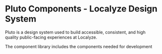 # Pluto Components - Localyze Design System

Pluto is a design system used to build accessible, consistent, and high quality public-facing experiences at Localyze.

The component library includes the components needed for development
